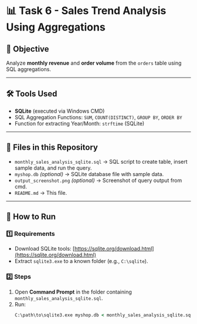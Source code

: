 # 📊 Task 6 - Sales Trend Analysis Using Aggregations

## 📌 Objective
Analyze **monthly revenue** and **order volume** from the `orders` table using SQL aggregations.

---

## 🛠 Tools Used
- **SQLite** (executed via Windows CMD)
- SQL Aggregation Functions: `SUM`, `COUNT(DISTINCT)`, `GROUP BY`, `ORDER BY`
- Function for extracting Year/Month: `strftime` (SQLite)

---

## 📂 Files in this Repository
- `monthly_sales_analysis_sqlite.sql` → SQL script to create table, insert sample data, and run the query.
- `myshop.db` *(optional)* → SQLite database file with sample data.
- `output_screenshot.png` *(optional)* → Screenshot of query output from cmd.
- `README.md` → This file.

---

## 🚀 How to Run

### 1️⃣ Requirements
- Download SQLite tools: [https://sqlite.org/download.html](https://sqlite.org/download.html)
- Extract `sqlite3.exe` to a known folder (e.g., `C:\sqlite`).

### 2️⃣ Steps
1. Open **Command Prompt** in the folder containing `monthly_sales_analysis_sqlite.sql`.
2. Run:
   ```cmd
   C:\path\to\sqlite3.exe myshop.db < monthly_sales_analysis_sqlite.sql
